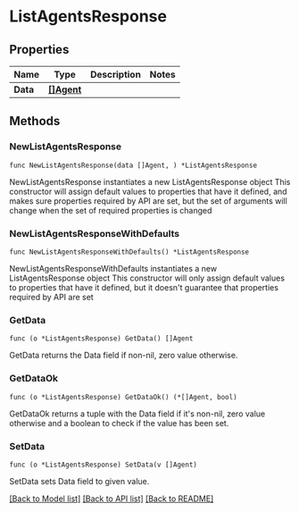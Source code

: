 # ListAgentsResponse

## Properties

Name | Type | Description | Notes
------------ | ------------- | ------------- | -------------
**Data** | [**[]Agent**](Agent.md) |  | 

## Methods

### NewListAgentsResponse

`func NewListAgentsResponse(data []Agent, ) *ListAgentsResponse`

NewListAgentsResponse instantiates a new ListAgentsResponse object
This constructor will assign default values to properties that have it defined,
and makes sure properties required by API are set, but the set of arguments
will change when the set of required properties is changed

### NewListAgentsResponseWithDefaults

`func NewListAgentsResponseWithDefaults() *ListAgentsResponse`

NewListAgentsResponseWithDefaults instantiates a new ListAgentsResponse object
This constructor will only assign default values to properties that have it defined,
but it doesn't guarantee that properties required by API are set

### GetData

`func (o *ListAgentsResponse) GetData() []Agent`

GetData returns the Data field if non-nil, zero value otherwise.

### GetDataOk

`func (o *ListAgentsResponse) GetDataOk() (*[]Agent, bool)`

GetDataOk returns a tuple with the Data field if it's non-nil, zero value otherwise
and a boolean to check if the value has been set.

### SetData

`func (o *ListAgentsResponse) SetData(v []Agent)`

SetData sets Data field to given value.



[[Back to Model list]](../README.md#documentation-for-models) [[Back to API list]](../README.md#documentation-for-api-endpoints) [[Back to README]](../README.md)


